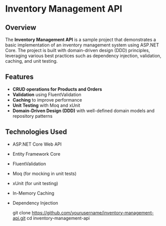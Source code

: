 # Inventory Management API

## Overview

The **Inventory Management API** is a sample project that demonstrates a basic implementation of an inventory management system using ASP.NET Core. The project is built with domain-driven design (DDD) principles, leveraging various best practices such as dependency injection, validation, caching, and unit testing.

## Features

- **CRUD operations for Products and Orders**
- **Validation** using FluentValidation
- **Caching** to improve performance
- **Unit Testing** with Moq and xUnit
- **Domain-Driven Design (DDD)** with well-defined domain models and repository patterns

## Technologies Used

- ASP.NET Core Web API
- Entity Framework Core
- FluentValidation
- Moq (for mocking in unit tests)
- xUnit (for unit testing)
- In-Memory Caching
- Dependency Injection


   git clone https://github.com/yourusername/inventory-management-api.git
   cd inventory-management-api

